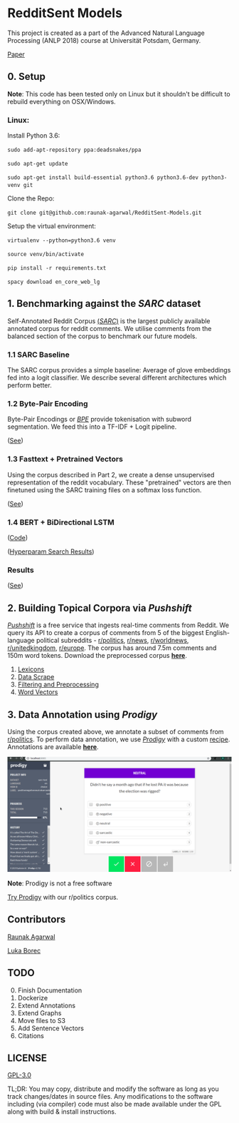 # RedditSent Models

This project is created as a part of the Advanced Natural Language Processing (ANLP 2018) course at Universität Potsdam, Germany.   

[Paper](https://tinyurl.com/y29jp7d6)


## 0. Setup

**Note**: This code has been tested only on Linux but it shouldn't be difficult to rebuild everything on OSX/Windows. 

### Linux:

Install Python 3.6:

`sudo add-apt-repository ppa:deadsnakes/ppa`

`sudo apt-get update`

`sudo apt-get install build-essential python3.6 python3.6-dev python3-venv git`


Clone the Repo:

`git clone git@github.com:raunak-agarwal/RedditSent-Models.git `

Setup the virtual environment: 

`virtualenv --python=python3.6 venv`

`source venv/bin/activate`

`pip install -r requirements.txt`

`spacy download en_core_web_lg`

## 1. Benchmarking against the *SARC* dataset 

Self-Annotated Reddit Corpus [(*SARC*)](https://github.com/NLPrinceton/SARC) is the largest publicly available annotated corpus for reddit comments. We utilise comments from the balanced section of the corpus to benchmark our future models. 

### 1.1 SARC Baseline
The SARC corpus provides a simple baseline: Average of glove embeddings fed into a logit classifier. We describe several different architectures which perform better. 

### 1.2 Byte-Pair Encoding
Byte-Pair Encodings or [*BPE*](https://github.com/bheinzerling/bpemb) provide tokenisation with subword segmentation. We feed this into a TF-IDF + Logit pipeline. 

([See](utils/classifiers/baseline+subword.ipynb))

### 1.3 Fasttext + Pretrained Vectors
Using the corpus described in Part 2, we create a dense unsupervised representation of the reddit vocabulary. These "pretrained" vectors are then finetuned using the SARC training files on a softmax loss function. 

([See](docs/vectors.md))

### 1.4 BERT + BiDirectional LSTM
([Code](utils/classifiers/bert-hp.py))

([Hyperparam Search Results](results/bert_param_selection.txt))


### Results

([See](docs/results.md))


## 2. Building Topical Corpora via *Pushshift*

[*Pushshift*](http://pushshift.io/) is a free service that ingests real-time comments from Reddit. We query its API to create a corpus of comments from 5 of the biggest English-language political subreddits - [r/politics](http://reddit.com/r/politics), [r/news](http://reddit.com/r/news/), [r/worldnews](http://reddit.com/r/worldnews/), [r/unitedkingdom](http://reddit.com/r/unitedkingdom), [r/europe](http://reddit.com/r/europe/). The corpus has around 7.5m comments and  150m word tokens. Download the preprocessed corpus [**here**](https://tinyurl.com/y5rkylj4).


1. [Lexicons](docs/lexicons.md)
2. [Data Scrape](docs/data.md)
3. [Filtering and Preprocessing](docs/preprocessing.md)
4. [Word Vectors](docs/vectors.md)

## 3. Data Annotation using *Prodigy* 

Using the corpus created above, we annotate a subset of comments from [r/politics](https://reddit.com/r/politics/). To perform data annotation, we use [*Prodigy*](https://prodi.gy/) with a custom [recipe](utils/prodigy/recipe.py). Annotations are available [**here**](https://tinyurl.com/y5rkylj4).


![Prodigy](img/prodigy-example.gif)

**Note**: Prodigy is not a free software


[Try Prodigy](https://redditsent-corpus.serveo.net/) with our r/politics corpus. 


## Contributors

[Raunak Agarwal](https://github.com/raunak-agarwal)

[Luka Borec](https://github.com/lukaborec)

## TODO
0. Finish Documentation
1. Dockerize
2. Extend Annotations
3. Extend Graphs
4. Move files to S3
5. Add Sentence Vectors
6. Citations


## LICENSE

[GPL-3.0](https://www.gnu.org/licenses/gpl-3.0.en.html)

TL;DR: You may copy, distribute and modify the software as long as you track changes/dates in source files. Any modifications to the software including (via compiler) code must also be made available under the GPL along with build & install instructions.



